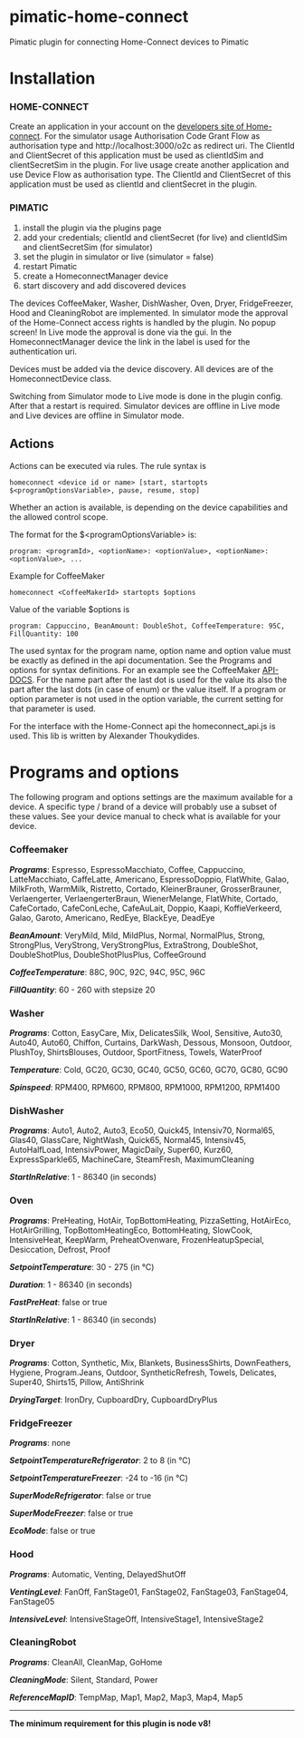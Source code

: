 # pimatic-home-connect
Pimatic plugin for connecting Home-Connect devices to Pimatic

# Installation

### HOME-CONNECT
Create an application in your account on the [developers site of Home-connect](https://developer.home-connect.com).
For the simulator usage Authorisation Code Grant Flow as authorisation type and  http://localhost:3000/o2c as redirect uri. The ClientId and ClientSecret of this application must be used as clientIdSim and clientSecretSim in the plugin.
For live usage create another application and use Device Flow as authorisation type. The ClientId and ClientSecret of this application must be used as clientId and clientSecret in the plugin.

### PIMATIC
1. install the plugin via the plugins page
2. add your credentials; clientId and clientSecret (for live) and clientIdSim and clientSecretSim (for simulator)
3. set the plugin in simulator or live (simulator = false)
4. restart Pimatic
5. create a HomeconnectManager device
6. start discovery and add discovered devices

The devices CoffeeMaker, Washer, DishWasher, Oven, Dryer, FridgeFreezer, Hood and CleaningRobot are implemented. In simulator mode the approval of the Home-Connect access rights is handled by the plugin. No popup screen!
In Live mode the approval is done via the gui. In the HomeconnectManager device the link in the label is used for the authentication uri.

Devices must be added via the device discovery.
All devices are of the HomeconnectDevice class.

Switching from Simulator mode to Live mode is done in the plugin config. After that a restart is required. Simulator devices are offline in Live mode and Live devices are offline in Simulator mode.

## Actions
Actions can be executed via rules. The rule syntax is
```
homeconnect <device id or name> [start, startopts $<programOptionsVariable>, pause, resume, stop]
```
Whether an action is available, is depending on the device capabilities and the allowed control scope.

The format for the $\<programOptionsVariable\> is:
```
program: <programId>, <optionName>: <optionValue>, <optionName>: <optionValue>, ...
```

Example for CoffeeMaker

```
homeconnect <CoffeeMakerId> startopts $options
```
Value of the variable $options is
```
program: Cappuccino, BeanAmount: DoubleShot, CoffeeTemperature: 95C, FillQuantity: 100
```
The used syntax for the program name, option name and option value must be exactly as defined in the api documentation. See the Programs and options for syntax definitions. For an example see the CoffeeMaker [API-DOCS](https://developer.home-connect.com/docs/coffee-maker/supported_programs_and_options). For the name part after the last dot is used for the value its also the part after the last dots (in case of enum) or the value itself. If a program or option parameter is not used in the option variable, the current setting for that parameter is used.

For the interface with the Home-Connect api the homeconnect_api.js is used. This lib is written by Alexander Thoukydides.

# Programs and options
The following program and options settings are the maximum available for a device. A specific type / brand of a device will probably use a subset of these values. See your device manual to check what is available for your device.
### Coffeemaker
___Programs___: Espresso, EspressoMacchiato, Coffee, Cappuccino, LatteMacchiato, CaffeLatte, Americano, EspressoDoppio, FlatWhite, Galao, MilkFroth, WarmMilk, Ristretto, Cortado, KleinerBrauner, GrosserBrauner, Verlaengerter, VerlaengerterBraun, WienerMelange, FlatWhite, Cortado, CafeCortado, CafeConLeche, CafeAuLait, Doppio, Kaapi, KoffieVerkeerd, Galao, Garoto, Americano, RedEye, BlackEye, DeadEye

___BeanAmount___: VeryMild, Mild, MildPlus, Normal, NormalPlus, Strong, StrongPlus, VeryStrong, VeryStrongPlus, ExtraStrong, DoubleShot, DoubleShotPlus, DoubleShotPlusPlus, CoffeeGround

___CoffeeTemperature___: 88C, 90C, 92C, 94C, 95C, 96C

___FillQuantity___: 60 - 260 with stepsize 20

### Washer
___Programs___: Cotton, EasyCare, Mix, DelicatesSilk, Wool, Sensitive, Auto30, Auto40, Auto60, Chiffon, Curtains, DarkWash, Dessous, Monsoon, Outdoor, PlushToy, ShirtsBlouses, Outdoor, SportFitness, Towels, WaterProof

___Temperature___: Cold, GC20, GC30, GC40, GC50, GC60, GC70, GC80, GC90

___Spinspeed___: RPM400, RPM600, RPM800, RPM1000, RPM1200, RPM1400

### DishWasher
___Programs___: Auto1, Auto2, Auto3, Eco50, Quick45, Intensiv70, Normal65, Glas40, GlassCare, NightWash, Quick65, Normal45, Intensiv45, AutoHalfLoad, IntensivPower, MagicDaily, Super60, Kurz60, ExpressSparkle65, MachineCare, SteamFresh, MaximumCleaning

___StartInRelative___: 1 - 86340 (in seconds)

### Oven
___Programs___: PreHeating, HotAir, TopBottomHeating, PizzaSetting, HotAirEco, HotAirGrilling, TopBottomHeatingEco, BottomHeating, SlowCook, IntensiveHeat, KeepWarm, PreheatOvenware, FrozenHeatupSpecial, Desiccation, Defrost, Proof

___SetpointTemperature___: 30 - 275 (in °C)

___Duration___: 1 - 86340 (in seconds)

___FastPreHeat___: false or true

___StartInRelative___: 1 - 86340 (in seconds)

### Dryer
___Programs___: Cotton, Synthetic, Mix, Blankets, BusinessShirts, DownFeathers, Hygiene, Program.Jeans, Outdoor, SyntheticRefresh, Towels, Delicates, Super40, Shirts15, Pillow, AntiShrink

___DryingTarget___: IronDry, CupboardDry, CupboardDryPlus

### FridgeFreezer
___Programs___: none

___SetpointTemperatureRefrigerator___: 2 to 8 (in °C)

___SetpointTemperatureFreezer___: -24 to -16 (in °C)

___SuperModeRefrigerator___: false or true

___SuperModeFreezer___: false or true

___EcoMode___: false or true

### Hood
___Programs___: Automatic, Venting, DelayedShutOff

___VentingLevel___: FanOff, FanStage01, FanStage02, FanStage03, FanStage04, FanStage05

___IntensiveLevel___: IntensiveStageOff, IntensiveStage1, IntensiveStage2

### CleaningRobot
___Programs___: CleanAll, CleanMap, GoHome

___CleaningMode___: Silent, Standard, Power

___ReferenceMapID___: TempMap, Map1, Map2, Map3, Map4, Map5


---
__The minimum requirement for this plugin is node v8!__
